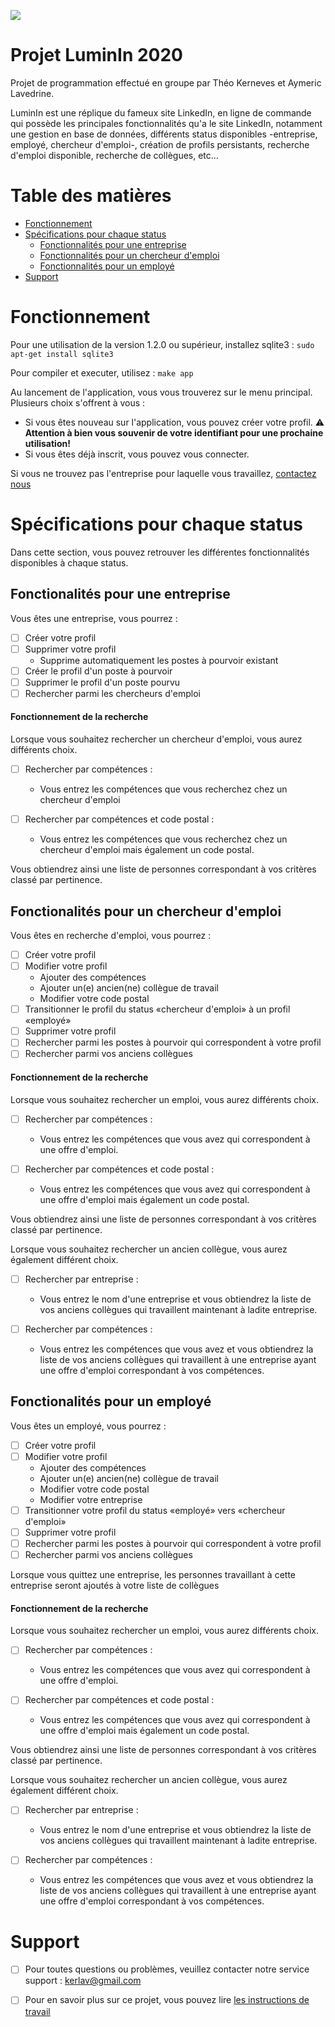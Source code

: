 ![](https://github.com/TheoNoyau/LuminIn/workflows/Test%20master/badge.svg)

# Projet LuminIn 2020

Projet de programmation effectué en groupe par Théo Kerneves et Aymeric Lavedrine.

LuminIn est une réplique du fameux site LinkedIn, en ligne de commande qui possède les principales fonctionnalités qu'a le site LinkedIn, notamment une gestion en base de données, différents status disponibles -entreprise, employé, chercheur d'emploi-, création de profils persistants, recherche d'emploi disponible, recherche de collègues, etc...

# Table des matières

- [Fonctionnement](#fonctionnement)
- [Spécifications pour chaque status](#spécifications-pour-chaque-status)
    - [Fonctionnalités pour une entreprise](#fonctionnalités-pour-une-entreprise)
    - [Fonctionnalités pour un chercheur d'emploi](#fonctionnalités-pour-un-chercheur-demploi)
    - [Fonctionnalités pour un employé](#fonctionnalités-pour-un-employé)
- [Support](#support)

# Fonctionnement

Pour une utilisation de la version 1.2.0 ou supérieur, installez sqlite3 : `sudo apt-get install sqlite3`

Pour compiler et executer, utilisez : `make app`

Au lancement de l'application, vous vous trouverez sur le menu principal. Plusieurs choix s'offrent à vous :
- Si vous êtes nouveau sur l'application, vous pouvez créer votre profil. 
:warning: **Attention à bien vous souvenir de votre identifiant pour une prochaine utilisation!**
- Si vous êtes déjà inscrit, vous pouvez vous connecter.

Si vous ne trouvez pas l'entreprise pour laquelle vous travaillez, [contactez nous](#support) 

# Spécifications pour chaque status

Dans cette section, vous pouvez retrouver les différentes fonctionnalités disponibles à chaque status.

## Fonctionalités pour une entreprise 

Vous êtes une entreprise, vous pourrez :

- [ ] Créer votre profil
- [ ] Supprimer votre profil
    - Supprime automatiquement les postes à pourvoir existant
- [ ] Créer le profil d'un poste à pourvoir
- [ ] Supprimer le profil d'un poste pourvu
- [ ] Rechercher parmi les chercheurs d'emploi 

#### Fonctionnement de la recherche

Lorsque vous souhaitez rechercher un chercheur d'emploi, vous aurez différents choix.
- [ ] Rechercher par compétences :
    - Vous entrez les compétences que vous recherchez chez un chercheur d'emploi

- [ ] Rechercher par compétences et code postal :
    - Vous entrez les compétences que vous recherchez chez un chercheur d'emploi mais également un code postal.

Vous obtiendrez ainsi une liste de personnes correspondant à vos critères classé par pertinence.


## Fonctionalités pour un chercheur d'emploi 

Vous êtes en recherche d'emploi, vous pourrez :

- [ ] Créer votre profil
- [ ] Modifier votre profil
    - Ajouter des compétences
    - Ajouter un(e) ancien(ne) collègue de travail
    - Modifier votre code postal
- [ ] Transitionner le profil du status «chercheur d'emploi» à un profil «employé»
- [ ] Supprimer votre profil
- [ ] Rechercher parmi les postes à pourvoir qui correspondent à votre profil
- [ ] Rechercher parmi vos anciens collègues

#### Fonctionnement de la recherche

Lorsque vous souhaitez rechercher un emploi, vous aurez différents choix.
- [ ] Rechercher par compétences :
    - Vous entrez les compétences que vous avez qui correspondent à une offre d'emploi.

- [ ] Rechercher par compétences et code postal :
    - Vous entrez les compétences que vous avez qui correspondent à une offre d'emploi mais également un code postal.

Vous obtiendrez ainsi une liste de personnes correspondant à vos critères classé par pertinence.

Lorsque vous souhaitez rechercher un ancien collègue, vous aurez également différent choix.
- [ ] Rechercher par entreprise :
    - Vous entrez le nom d'une entreprise et vous obtiendrez la liste de vos anciens collègues qui travaillent maintenant à ladite entreprise.

- [ ] Rechercher par compétences :
    - Vous entrez les compétences que vous avez et vous obtiendrez la liste de vos anciens collègues qui travaillent à une entreprise ayant une offre d'emploi correspondant à vos compétences.

## Fonctionalités pour un employé 

Vous êtes un employé, vous pourrez :

- [ ] Créer votre profil
- [ ] Modifier votre profil
    - Ajouter des compétences
    - Ajouter un(e) ancien(ne) collègue de travail
    - Modifier votre code postal
    - Modifier votre entreprise
- [ ] Transitionner votre profil du status «employé» vers «chercheur d'emploi»
- [ ] Supprimer votre profil
- [ ] Rechercher parmi les postes à pourvoir qui correspondent à votre profil
- [ ] Rechercher parmi vos anciens collègues

Lorsque vous quittez une entreprise, les personnes travaillant à cette entreprise seront ajoutés à votre liste de collègues

#### Fonctionnement de la recherche

Lorsque vous souhaitez rechercher un emploi, vous aurez différents choix.
- [ ] Rechercher par compétences :
    - Vous entrez les compétences que vous avez qui correspondent à une offre d'emploi.

- [ ] Rechercher par compétences et code postal :
    - Vous entrez les compétences que vous avez qui correspondent à une offre d'emploi mais également un code postal.

Vous obtiendrez ainsi une liste de personnes correspondant à vos critères classé par pertinence.

Lorsque vous souhaitez rechercher un ancien collègue, vous aurez également différent choix.
- [ ] Rechercher par entreprise :
    - Vous entrez le nom d'une entreprise et vous obtiendrez la liste de vos anciens collègues qui travaillent maintenant à ladite entreprise.

- [ ] Rechercher par compétences :
    - Vous entrez les compétences que vous avez et vous obtiendrez la liste de vos anciens collègues qui travaillent à une entreprise ayant une offre d'emploi correspondant à vos compétences.


# Support 

- [ ] Pour toutes questions ou problèmes, veuillez contacter notre service support : [kerlav@gmail.com](mailto:kerlav@gmail.com?subject=[GitHub]%LumiIn)

- [ ] Pour en savoir plus sur ce projet, vous pouvez lire [les instructions de travail](https://github.com/TheoNoyau/LuminIn/blob/master/Instructions.md)